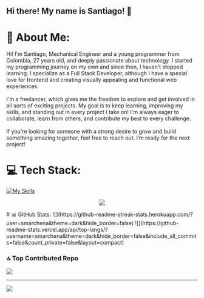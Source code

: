 ## Hi there! My name is Santiago! 👋

# 💫 About Me:
Hi! I'm Santiago, Mechanical Engineer and a young programmer from Colombia, 27 years old, and deeply passionate about technology. I started my programming journey on my own and since then, I haven’t stopped learning. I specialize as a Full Stack Developer, although I have a special love for frontend and creating visually appealing and functional web experiences.<br><br>I'm a freelancer, which gives me the freedom to explore and get involved in all sorts of exciting projects. My goal is to keep learning, improving my skills, and standing out in every project I take on! I'm always eager to collaborate, learn from others, and contribute my best to every challenge.<br><br>If you're looking for someone with a strong desire to grow and build something amazing together, feel free to reach out. I’m ready for the next project!


# 💻 Tech Stack:
[![My Skills](https://skillicons.dev/icons?i=js,html,css,wasm,bootstrap,figma,git,github,nodejs,py,vscode,angular,discord)](https://skillicons.dev)
<p align="center">
  <a href="https://skillicons.dev">
    <img src="https://skillicons.dev/icons?i=git,kubernetes,docker,c,vim" />
  </a>
</p>
# 📊 GitHub Stats:
![](https://github-readme-streak-stats.herokuapp.com/?user=smarchena&theme=dark&hide_border=false)
![](https://github-readme-stats.vercel.app/api/top-langs/?username=smarchena&theme=dark&hide_border=false&include_all_commits=false&count_private=false&layout=compact)

### 🔝 Top Contributed Repo
![](https://github-contributor-stats.vercel.app/api?username=smarchena&limit=5&theme=dark&combine_all_yearly_contributions=true)

---
[![](https://visitcount.itsvg.in/api?id=smarchena&icon=0&color=0)](https://visitcount.itsvg.in)

<!-- Proudly created with GPRM ( https://gprm.itsvg.in ) -->
